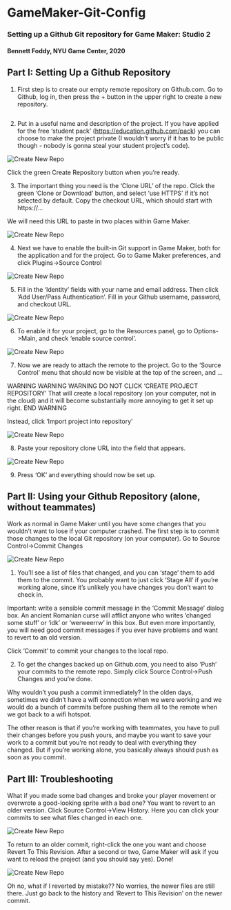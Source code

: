 # GameMaker-Git-Config

### Setting up a Github Git repository for Game Maker: Studio 2
#### Bennett Foddy, NYU Game Center, 2020

## Part I: Setting Up a Github Repository

1. First step is to create our empty remote repository on Github.com. Go to Github, log in, then press the + button in the upper right to create a new repository.

<p align="center">
  <img /images/new_repo.png>
</p>


2. Put in a useful name and description of the project. If you have applied for the free ‘student pack’ (https://education.github.com/pack) you can choose to make the project private (I wouldn’t worry if it has to be public though - nobody is gonna steal your student project’s code). 

![Create New Repo](/images/create_new_repo.png)

Click the green Create Repository button when you’re ready.

3. The important thing you need is the ‘Clone URL’ of the repo. Click the green ‘Clone or Download’ button, and select ‘use HTTPS’ if it’s not selected by default. Copy the checkout URL, which should start with https://…

We will need this URL to paste in two places within Game Maker.

![Create New Repo](/images/clone.png)

4. Next we have to enable the built-in Git support in Game Maker, both for the application and for the project. Go to Game Maker preferences, and click Plugins->Source Control

![Create New Repo](/images/gm_source_control.png)

5. Fill in the ‘Identity’ fields with your name and email address. Then click ‘Add User/Pass Authentication’. Fill in your Github username, password, and checkout URL.

![Create New Repo](/images/git_authentication.png)

6. To enable it for your project, go to the Resources panel, go to Options->Main, and check ‘enable source control’.

![Create New Repo](/images/enable_button.png)

7. Now we are ready to attach the remote to the project. Go to the ‘Source Control’ menu that should now be visible at the top of the screen, and …


WARNING WARNING WARNING
DO NOT CLICK ‘CREATE PROJECT REPOSITORY’
That will create a local repository (on your computer, not in the cloud) and it will become substantially more annoying to get it set up right.
END WARNING

Instead, click ‘Import project into repository’

![Create New Repo](/images/import_project.png)

8. Paste your repository clone URL into the field that appears.

![Create New Repo](/images/clone_url_paste.png)

9. Press ‘OK’ and everything should now be set up.

## Part II: Using your Github Repository (alone, without teammates)
Work as normal in Game Maker until you have some changes that you wouldn’t want to lose if your computer crashed. The first step is to commit those changes to the local Git repository (on your computer). Go to Source Control->Commit Changes

![Create New Repo](/images/commit_changes.png)

1. You’ll see a list of files that changed, and you can ‘stage’ them to add them to the commit. You probably want to just click ‘Stage All’ if you’re working alone, since it’s unlikely you have changes you don’t want to check in. 

Important: write a sensible commit message in the ‘Commit Message’ dialog box. An ancient Romanian curse will afflict anyone who writes ‘changed some stuff’ or ‘idk’ or ‘werweerrw’ in this box. But even more importantly, you will need good commit messages if you ever have problems and want to revert to an old version.

Click ‘Commit’ to commit your changes to the local repo.

2. To get the changes backed up on Github.com, you need to also ‘Push’ your commits to the remote repo. Simply click Source Control->Push Changes and you’re done.

Why wouldn’t you push a commit immediately? In the olden days, sometimes we didn’t have a wifi connection when we were working and we would do a bunch of commits before pushing them all to the remote when we got back to a wifi hotspot.

The other reason is that if you’re working with teammates, you have to pull their changes before you push yours, and maybe you want to save your work to a commit but you’re not ready to deal with everything they changed. But if you’re working alone, you basically always should push as soon as you commit.

## Part III: Troubleshooting

What if you made some bad changes and broke your player movement or overwrote a good-looking sprite with a bad one? You want to revert to an older version. Click Source Control->View History. Here you can click your commits to see what files changed in each one.

![Create New Repo](/images/view_history.png)

To return to an older commit, right-click the one you want and choose Revert To This Revision. After a second or two, Game Maker will ask if you want to reload the project (and you should say yes). Done!

![Create New Repo](/images/revert.png)

Oh no, what if I reverted by mistake??
No worries, the newer files are still there. Just go back to the history and ‘Revert to This Revision’ on the newer commit.


